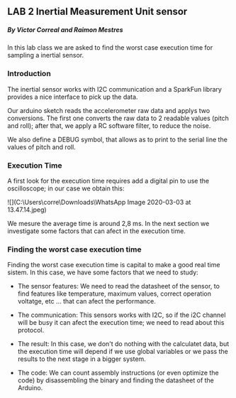 ## LAB 2 Inertial Measurement Unit sensor

##### By Victor Correal and Raimon Mestres

In this lab class we are asked to find the worst case execution time for sampling a inertial sensor.

### Introduction

The inertial sensor works with I2C communication and a SparkFun library provides a nice interface to pick up the data.

Our arduino sketch reads the accelerometer raw data and applys two conversions. The first one converts the raw data to 2 readable values (pitch and roll); after that, we apply a RC software filter, to reduce the noise.

We also define a DEBUG symbol, that allows as to print to the serial line the values of pitch and roll.

### Execution Time

A first look for the execution time requires add a digital pin to use the oscilloscope; in our case we obtain this:

![](C:\Users\corre\Downloads\WhatsApp Image 2020-03-03 at 13.47.14.jpeg)

We mesure the average time is around 2,8 ms. In the next section we investigate some factors that can afect in the execution time. 

### Finding the worst case execution time

Finding the worst case execution time is capital to make a good real time sistem. In this case, we have some factors that we need to study:

* The sensor features: We need to read the datasheet of the sensor, to find features like temperature, maximum values, correct operation voltatge, etc ... that can afect the performance.

* The communication: This sensors works with I2C, so if the i2C channel will be busy it can afect the execution time; we need to read about this protocol.

* The result: In this case, we don't do nothing with the calculatet data, but the execution time will depend if we use global variables or we pass the results to the next stage in a bigger system.

* The code: We can count assembly instructions (or even optimize the code) by disassembling the binary and finding the datasheet of the Arduino.

  